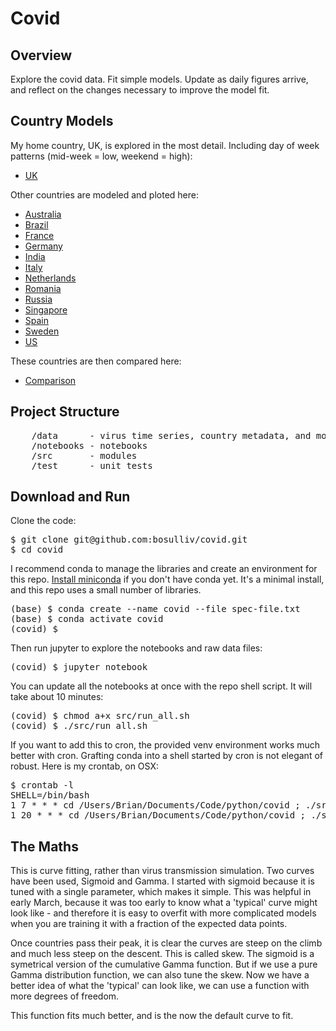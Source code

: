 # Covid
## Overview
Explore the covid data. Fit simple models. Update as daily figures arrive, and reflect on the changes necessary to improve the model fit.

## Country Models
My home country, UK, is explored in the most detail. Including day of week patterns (mid-week = low, weekend = high):
* [UK](notebooks/uk.ipynb)

Other countries are modeled and ploted here:
* [Australia](notebooks/Australia.ipynb)
* [Brazil](notebooks/Brazil.ipynb)
* [France](notebooks/France.ipynb)
* [Germany](notebooks/Germany.ipynb)
* [India](notebooks/India.ipynb)
* [Italy](notebooks/Italy.ipynb)
* [Netherlands](notebooks/Netherlands.ipynb)
* [Romania](notebooks/Romania.ipynb)
* [Russia](notebooks/Russia.ipynb)
* [Singapore](notebooks/Singapore.ipynb)
* [Spain](notebooks/Spain.ipynb)
* [Sweden](notebooks/Sweden.ipynb)
* [US](notebooks/US.ipynb)

These countries are then compared here:
* [Comparison](notebooks/Comparison.ipynb)

## Project Structure
<pre>
    /data      - virus time series, country metadata, and model paramater values
    /notebooks - notebooks
    /src       - modules
    /test      - unit tests
</pre>

## Download and Run
Clone the code:
<pre>
$ git clone git@github.com:bosulliv/covid.git
$ cd covid
</pre>

I recommend conda to manage the libraries and create an environment for this repo.  [Install miniconda](https://docs.conda.io/projects/continuumio-conda/en/latest/user-guide/install/index.html) if you don't have conda yet. It's a minimal install, and this repo uses a small number of libraries.

<pre>
(base) $ conda create --name covid --file spec-file.txt
(base) $ conda activate covid
(covid) $ 
</pre>

Then run jupyter to explore the notebooks and raw data files:
<pre>
(covid) $ jupyter notebook
</pre>

You can update all the notebooks at once with the repo shell script. It will take about 10 minutes:
<pre>
(covid) $ chmod a+x src/run_all.sh
(covid) $ ./src/run_all.sh
</pre>

If you want to add this to cron, the provided venv environment works much better with cron. Grafting conda into a shell started by cron is not elegant of robust. Here is my crontab, on OSX:

<pre>
$ crontab -l
SHELL=/bin/bash
1 7 * * * cd /Users/Brian/Documents/Code/python/covid ; ./src/run_all_cron.sh
1 20 * * * cd /Users/Brian/Documents/Code/python/covid ; ./src/run_all_cron.sh
</pre>

## The Maths
This is curve fitting, rather than virus transmission simulation. Two curves have been used, Sigmoid and Gamma. I started with sigmoid because it is tuned with a single parameter, which makes it simple. This was helpful in early March, because it was too early to know what a 'typical' curve might look like - and therefore it is easy to overfit with more complicated models when you are training it with a fraction of the expected data points.

Once countries pass their peak, it is clear the curves are steep on the climb and much less steep on the descent. This is called skew. The sigmoid is a symetrical version of the cumulative Gamma function. But if we use a pure Gamma distribution function, we can also tune the skew. Now we have a better idea of what the 'typical' can look like, we can use a function with more degrees of freedom.

This function fits much better, and is the now the default curve to fit.
